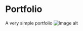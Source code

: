 # Portfolio
A very simple portfolio
![Image alt](https://github.com/nshtolvin/images/raw/resume.jpg)
